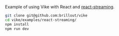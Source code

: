 Example of using Vike with React and [react-streaming](https://github.com/brillout/react-streaming).

```bash
git clone git@github.com:brillout/vike
cd vike/examples/react-streaming/
npm install
npm run dev
```
